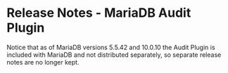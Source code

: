 
# Release Notes - MariaDB Audit Plugin

Notice that as of MariaDB versions 5.5.42 and 10.0.10 the Audit Plugin is included with MariaDB and not distributed separately, so separate release notes are no longer kept.

